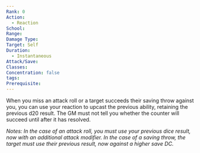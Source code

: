 ```yaml
---
Rank: 0
Action:
  - Reaction
School: 
Range: 
Damage Type: 
Target: Self
Duration:
  - Instantaneous
Attack/Save: 
Classes: 
Concentration: false
tags: 
Prerequisite:
---
```

When you miss an attack roll or a target succeeds their saving throw against you, you can use your reaction to upcast the previous ability, retaining the previous d20 result. The GM must not tell you whether the counter will succeed until after it has resolved.

*Notes: In the case of an attack roll, you must use your previous dice result, now with an additional attack modifier. In the case of a saving throw, the target must use their previous result, now against a higher save DC.*